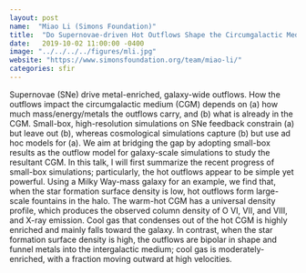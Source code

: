 ```yaml
---
layout: post
name:  "Miao Li (Simons Foundation)"
title:  "Do Supernovae-driven Hot Outflows Shape the Circumgalactic Medium?"
date:   2019-10-02 11:00:00 -0400
image: "../../../../figures/mli.jpg"
website: "https://www.simonsfoundation.org/team/miao-li/"
categories: sfir
---
```


Supernovae (SNe) drive metal-enriched, galaxy-wide outflows. How the 
outflows impact the circumgalactic medium (CGM) depends on (a) how much 
mass/energy/metals the outflows carry, and (b) what is already in the 
CGM. Small-box, high-resolution simulations on SNe feedback constrain 
(a) but leave out (b), whereas cosmological simulations capture (b) but 
use ad hoc models for (a).  We aim at bridging the gap by adopting 
small-box results as the outflow model for galaxy-scale simulations to 
study the resultant CGM. In this talk, I will first summarize the 
recent progress of small-box simulations; particularly, the hot 
outflows appear to be simple yet powerful. Using a Milky Way-mass 
galaxy for an example, we find that, when the star formation surface 
density is low, hot outflows form large-scale fountains in the halo. 
The warm-hot CGM has a universal density profile, which produces the 
observed column density of O VI, VII, and VIII, and X-ray emission. 
Cool gas that condenses out of the hot CGM is highly enriched and 
mainly falls toward the galaxy. In contrast, when the star formation 
surface density is high, the outflows are bipolar in shape and funnel 
metals into the intergalactic medium; cool gas is moderately-enriched, 
with a fraction moving outward at high velocities.
